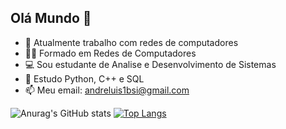 ## Olá Mundo 👋

- 🔭 Atualmente trabalho com redes de computadores
- 👨‍🎓 Formado em Redes de Computadores
- 💻 Sou estudante de Analise e Desenvolvimento de Sistemas 
- 🌱 Estudo Python, C++ e SQL
- 📫 Meu email: andreluis1bsi@gmail.com
  
 ![Anurag's GitHub stats](https://github-readme-stats.vercel.app/api?username=andreluisbsi&show_icons=true&theme=dark)
[![Top Langs](https://github-readme-stats.vercel.app/api/top-langs/?username=andreluisbsi&layout=donut)](https://github.com/andreluisbsi/github-readme-stats)
